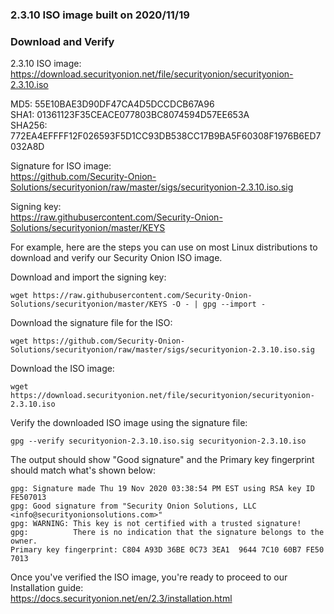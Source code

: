 ### 2.3.10 ISO image built on 2020/11/19

### Download and Verify

2.3.10 ISO image:  
https://download.securityonion.net/file/securityonion/securityonion-2.3.10.iso

MD5: 55E10BAE3D90DF47CA4D5DCCDCB67A96  
SHA1: 01361123F35CEACE077803BC8074594D57EE653A  
SHA256: 772EA4EFFFF12F026593F5D1CC93DB538CC17B9BA5F60308F1976B6ED7032A8D 

Signature for ISO image:  
https://github.com/Security-Onion-Solutions/securityonion/raw/master/sigs/securityonion-2.3.10.iso.sig

Signing key:  
https://raw.githubusercontent.com/Security-Onion-Solutions/securityonion/master/KEYS  

For example, here are the steps you can use on most Linux distributions to download and verify our Security Onion ISO image.

Download and import the signing key:  
```
wget https://raw.githubusercontent.com/Security-Onion-Solutions/securityonion/master/KEYS -O - | gpg --import -  
```

Download the signature file for the ISO:  
```
wget https://github.com/Security-Onion-Solutions/securityonion/raw/master/sigs/securityonion-2.3.10.iso.sig
```

Download the ISO image:  
```
wget https://download.securityonion.net/file/securityonion/securityonion-2.3.10.iso
```

Verify the downloaded ISO image using the signature file:  
```
gpg --verify securityonion-2.3.10.iso.sig securityonion-2.3.10.iso
```

The output should show "Good signature" and the Primary key fingerprint should match what's shown below:
```
gpg: Signature made Thu 19 Nov 2020 03:38:54 PM EST using RSA key ID FE507013
gpg: Good signature from "Security Onion Solutions, LLC <info@securityonionsolutions.com>"
gpg: WARNING: This key is not certified with a trusted signature!
gpg:          There is no indication that the signature belongs to the owner.
Primary key fingerprint: C804 A93D 36BE 0C73 3EA1  9644 7C10 60B7 FE50 7013
```

Once you've verified the ISO image, you're ready to proceed to our Installation guide:  
https://docs.securityonion.net/en/2.3/installation.html
